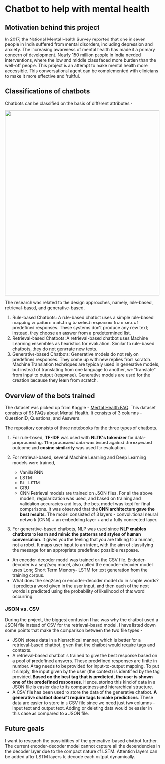 # Chatbot to help with mental health


## Motivation behind this project

In 2017, the National Mental Health Survey reported that one in seven people in India suffered from mental disorders, including depression and anxiety. The increasing awareness of mental health has made it a primary concern of development. Nearly 150 million people in India needed interventions, where the low and middle class faced more burden than the well-off people. This project is an attempt to make mental health more accessible. This conversational agent can be complemented with clinicians to make it more effective and fruitful.
 

## Classifications of chatbots 

Chatbots can be classified on the basis of different attributes - 

<img src="https://github.com/pandeyanuradha/Chatbot-for-mental-health/blob/cf6ec506c29952048d698fbea18708cf275d66e7/classification.png" width="500" height="600">

The research was related to the design approaches, namely, rule-based, retrieval-based, and generative-based.

1. Rule-based Chatbots: A rule-based chatbot uses a simple rule-based mapping or pattern matching to select responses from sets of predefined responses. These systems don't produce any new text; instead, they choose an answer from a predetermined list.
2. Retrieval-based Chatbots: A retrieval-based chatbot uses Machine Learning ensembles as heuristics for evaluation. Similar to rule-based chatbots, they do not generate new texts.
3. Generative-based Chatbots: Generative models do not rely on predefined responses. They come up with new replies from scratch. Machine Translation techniques are typically used in generative models, but instead of translating from one language to another, we "translate" from input to output (response). Generative models are used for the creation because they learn from scratch.


## Overview of the bots trained 

The dataset was picked up from Kaggle - [Mental Health FAQ](https://www.kaggle.com/narendrageek/mental-health-faq-for-chatbot). This dataset consists of 98 FAQs about Mental Health. It consists of 3 columns - QuestionID, Questions, and Answers. 



The repository consists of three notebooks for the three types of chatbots. 

1. For rule-based, **TF-IDF** was used with **NLTK's tokenizer** for data-preprocessing. The processed data was tested against the expected outcome and **cosine similarity** was used for evaluation. 
2. For retrieval-based, several Machine Learning and Deep Learning models were trained, 
   - Vanilla RNN
   - LSTM
   - Bi - LSTM 
   - GRU 
   - CNN
Retrieval models are trained on JSON files. For all the above models, regularization was used, and based on training and validation accuracies and loss, the best model was kept for final comparisons. 
It was observed that the **CNN architecture gave the best results**. The model consisted of 3 layers - convolutional neural network (CNN) + an embedding layer + and a fully connected layer. 

3. For generative-based chatbots, NLP was used since **NLP enables chatbots to learn and mimic the patterns and styles of human conversation**. It gives you the feeling that you are talking to a human, not a robot. It maps user input to an intent, with the aim of classifying the message for an appropriate predefined possible response.
- An encoder-decoder model was trained on the CSV file. Endoder-decoder is a seq2seq model, also called the encoder-decoder model uses Long Short Term Memory- LSTM for text generation from the training corpus.
- What does the seq2seq or encoder-decoder model do in simple words? It predicts a word given in the user input, and then each of the next words is predicted using the probability of likelihood of that word occurring. 
  
### JSON vs. CSV
  
 During the project, the biggest confusion I had was why the chatbot used a JSON file instead of CSV for the retrieval-based model. I have listed down some points that make the comparison between the two file types -
 - JSON stores data in a hierarchical manner, which is better for a retrieval-based chatbot, given that the chatbot would require tags and contexts.
- A retrieval-based chatbot is trained to give the best response based on a pool of predefined answers. These predefined responses are finite in number. A tag needs to be provided for input-to-output mapping. To put it simply, the input given by the user (the context) is identified by the tag provided. **Based on the best tag that is predicted, the user is shown one of the predefined responses**. Hence, storing this kind of data in a JSON file is easier due to its compactness and hierarchical structure.
- A CSV file has been used to store the data of the generative chatbot. **A generative chatbot doesn’t require tags to make predictions**. These data are easier to store in a CSV file since we need just two columns - input text and output text. Adding or deleting data would be easier in this case as compared to a JSON file.

## Future goals

I want to research the possibilities of the generative-based chatbot further. The current encoder-decoder model cannot capture all the dependencies in the decoder layer due to the compact nature of LSTM. Attention layers can be added after LSTM layers to decode each output dynamically. 
